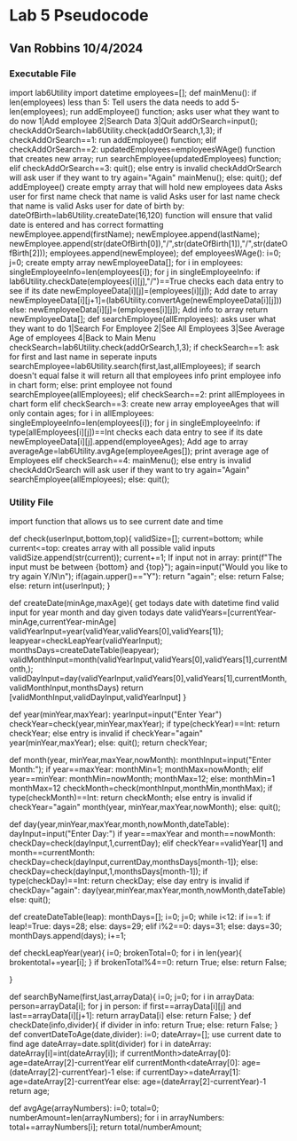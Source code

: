 # Lab 5 Pseudocode

## Van Robbins 10/4/2024

### Executable File

import lab6Utility
import datetime
employees=[];
def mainMenu():
    if len(employees) less than 5:
        Tell users the data needs to add 5-len(employees);
        run addEmployee() function;
    asks user what they want to do now 1|Add employee 2|Search Data 3|Quit
        addOrSearch=input();
        checkAddOrSearch=lab6Utility.check(addOrSearch,1,3);
        if checkAddOrSearch==1:
            run addEmployee() function;
        elif checkAddOrSearch==2:
            updatedEmployees=employeesWAge() function that creates new array;
            run searchEmployee(updatedEmployees) function;
        elif checkAddOrSearch==3:
            quit();
        else entry is invalid
            checkAddOrSearch will ask user if they want to try again="Again"
                mainMenu();
            else:
                quit();
def addEmployee()
    create empty array that will hold new employees data
    Asks user for first name
        check that name is valid
    Asks user for last name
        check that name is valid
    Asks user for date of birth by:
        dateOfBirth=lab6Utility.createDate(16,120) function will ensure that valid date is entered and has correct formatting
    newEmployee.append(firstName);
    newEmployee.append(lastName);
    newEmployee.append(str(dateOfBirth[0]),"/",str(dateOfBirth[1]),"/",str(dateOfBirth[2]));
    employees.append(newEmployee);
def employeesWAge():
    i=0;
    j=0;
    create empty array newEmployeeData[];
    for i in employees:
        singleEmployeeInfo=len(employees[i]);
        for j in singleEmployeeInfo:
            if lab6Utility.checkDate(employees[i][j],"/")==True checks each data entry to see if its date
                newEmployeeData[i][j]=(employees[i][j]); Add date to array
                newEmployeeData[i][j+1]=(lab6Utility.convertAge(newEmployeeData[i][j]))
            else:
                newEmployeeData[i][j]=(employees[i][j]); Add info to array
    return newEmployeeData[];
def searchEmployee(allEmployees):
    asks user what they want to do 1|Search For Employee 2|See All Employees 3|See Average Age of employees 4|Back to Main Menu
    checkSearch=lab6Utility.check(addOrSearch,1,3);
        if checkSearch==1:
            ask for first and last name in seperate inputs
            searchEmployee=lab6Utility.search(first,last,allEmployees);
            if search doesn't equal false it will return all that employees info
                print employee info in chart form;
            else:
                print employee not found
                searchEmployee(allEmployees);
        elif checkSearch==2:
            print allEmployees in chart form
        elif checkSearch==3:
            create new array employeeAges that will only contain ages;
                for i in allEmployees:
                    singleEmployeeInfo=len(employees[i]);
                    for j in singleEmployeeInfo:
                    if type(allEmployees[i][j])==Int checks each data entry to see if its date
                        newEmployeeData[i][j].append(employeeAges); Add age to array
            averageAge=lab6Utility.avgAge(employeeAges[]);
            print average age of Employees
        elif checkSearch==4:
            mainMenu();
        else entry is invalid
            checkAddOrSearch will ask user if they want to try again="Again"
                searchEmployee(allEmployees);
            else:
                quit();

### Utility File

import function that allows us to see current date and time

def check(userInput,bottom,top){
    validSize=[];
    current=bottom;
    while current<=top:
        creates array with all possible valid inputs
        validSize.append(str(current));
        current+=1;
    If input not in array:
        print(f"The input must be between {bottom} and {top}");
        again=input("Would you like to try again Y/N\n");
        if(again.upper()=="Y"):
            return "again";
        else:
            return False;
    else:
        return int(userInput);
}

def createDate(minAge,maxAge){
    get todays date with datetime
    find valid input for year month and day given todays date
    validYears=[currentYear-minAge,currentYear-minAge]
    validYearInput=year(validYear,validYears[0],validYears[1]);
    leapyear=checkLeapYear(validYearInput);
    monthsDays=createDateTable(leapyear);
    validMonthInput=month(validYearInput,validYears[0],validYears[1],currentMonth,);
    validDayInput=day(validYearInput,validYears[0],validYears[1],currentMonth,validMonthInput,monthsDays)
    return [validMonthInput,validDayInput,validYearInput]
}

def year(minYear,maxYear):
    yearInput=input("Enter Year")
    checkYear=check(year,minYear,maxYear);
    if type(checkYear)==Int:
        return checkYear;
    else entry is invalid
        if checkYear="again"
            year(minYear,maxYear);
        else:
            quit();
    return checkYear;

def month(year, minYear,maxYear,nowMonth):
    monthInput=input("Enter Month:");
        if year==maxYear:
            monthMin=1;
            monthMax=nowMonth;
        elif year==minYear:
            monthMin=nowMonth;
            monthMax=12;
        else:
            monthMin=1
            monthMax=12
        checkMonth=check(monthInput,monthMin,monthMax);
        if type(checkMonth)==Int:
            return checkMonth;
        else entry is invalid
            if checkYear="again"
                month(year, minYear,maxYear,nowMonth);
            else:
                quit();

def day(year,minYear,maxYear,month,nowMonth,dateTable):
    dayInput=input("Enter Day:")
    if year==maxYear and month==nowMonth:
        checkDay=check(dayInput,1,currentDay);
    elif checkYear==validYear[1] and month==currentMonth:
        checkDay=check(dayInput,currentDay,monthsDays[month-1]);
    else:
        checkDay=check(dayInput,1,monthsDays[month-1]);
    if type(checkDay)==Int:
        return checkDay;
    else day entry is invalid
        if checkDay="again":
            day(year,minYear,maxYear,month,nowMonth,dateTable)
        else:
            quit();

def createDateTable(leap):
    monthDays=[];
    i=0;
    j=0;
    while i<12:
        if i==1:
            if leap!=True:
                days=28;
            else:
                days=29;
        elif i%2==0:
            days=31;
        else:
            days=30;
        monthDays.append(days);
        i+=1;

def checkLeapYear(year){
    i=0;
    brokenTotal=0;
    for i in len(year){
        brokentotal+=year[i];
    }
    if brokenTotal%4==0:
        return True;
    else:
        return False;

}

def searchByName(first,last,arrayData){
    i=0;
    j=0;
    for i in arrayData:
        person=arrayData[i];
        for j in person:
            if first==arrayData[i][j] and last==arrayData[i][j+1]:
                return arrayData[i]
    else:
        return False;
}
def checkDate(info,divider){
    if divider in info:
        return True;
    else:
        return False;
}
def convertDateToAge(date,divider):
    i=0;
    dateArray=[];
    use current date to find age
    dateArray=date.split(divider)
    for i in dateArray:
        dateArray[i]=int(dateArray[i]);
    if currentMonth>dateArray[0]:
        age=dateArray[2]-currentYear
    elif currentMonth<dateArray[0]:
        age=(dateArray[2]-currentYear)-1
    else:
        if currentDay>=dateArray[1]:
            age=dateArray[2]-currentYear
        else:
            age=(dateArray[2]-currentYear)-1
    return age;

def avgAge(arrayNumbers):
    i=0;
    total=0;
    numberAmount=len(arrayNumbers);
    for i in arrayNumbers:
        total+=arrayNumbers[i];
    return total/numberAmount;
